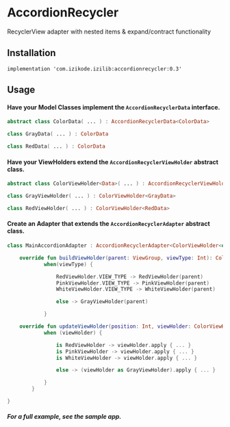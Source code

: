 # AccordionRecycler
RecyclerView adapter with nested items & expand/contract functionality
## Installation
```
implementation 'com.izikode.izilib:accordionrecycler:0.3'
```
## Usage
#### Have your Model Classes implement the ```AccordionRecyclerData``` interface.
```kotlin
abstract class ColorData( ... ) : AccordionRecyclerData<ColorData>

class GrayData( ... ) : ColorData

class RedData( ... ) : ColorData
```
#### Have your ViewHolders extend the ```AccordionRecyclerViewHolder``` abstract class.
```kotlin
abstract class ColorViewHolder<Data>( ... ) : AccordionRecyclerViewHolder<Data> where Data : ColorData

class GrayViewHolder( ... ) : ColorViewHolder<GrayData>

class RedViewHolder( ... ) : ColorViewHolder<RedData>
```
#### Create an Adapter that extends the ```AccordionRecyclerAdapter``` abstract class.
```kotlin
class MainAccordionAdapter : AccordionRecyclerAdapter<ColorViewHolder<out ColorData>, ColorData>() {

    override fun buildViewHolder(parent: ViewGroup, viewType: Int): ColorViewHolder<out ColorData> =
            when(viewType) {

                RedViewHolder.VIEW_TYPE -> RedViewHolder(parent)
                PinkViewHolder.VIEW_TYPE -> PinkViewHolder(parent)
                WhiteViewHolder.VIEW_TYPE -> WhiteViewHolder(parent)

                else -> GrayViewHolder(parent)

            }

    override fun updateViewHolder(position: Int, viewHolder: ColorViewHolder<out ColorData>, data: ColorData?, details: AccordionRecyclerItemDetails) {
            when (viewHolder) {

                is RedViewHolder -> viewHolder.apply { ... }
                is PinkViewHolder -> viewHolder.apply { ... }
                is WhiteViewHolder -> viewHolder.apply { ... }

                else -> (viewHolder as GrayViewHolder).apply { ... }

            }
        }

}
```
##### For a full example, see the sample app.